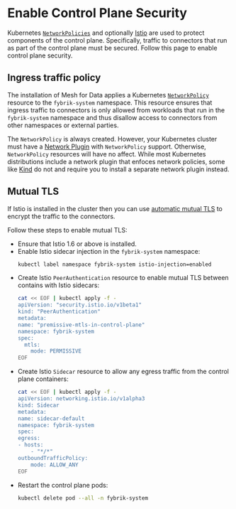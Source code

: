 # Enable Control Plane Security

<!-- TODO: once the Helm chart is ready change the text in the Mutual TLS section  -->

Kubernetes  [`NetworkPolicies`](https://kubernetes.io/docs/concepts/services-networking/network-policies/) and optionally [Istio](https://istio.io/) are used to protect components of the control plane. Specifically, traffic to connectors that run as part of the control plane must be secured. Follow this page to enable control plane security.

## Ingress traffic policy

The installation of Mesh for Data applies a Kubernetes [`NetworkPolicy`](https://kubernetes.io/docs/concepts/services-networking/network-policies/) resource to the `fybrik-system` namespace. This resource ensures that ingress traffic to connectors is only allowed from workloads that run in the `fybrik-system` namespace and thus disallow access to connectors from other namespaces or external parties.

The `NetworkPolicy` is always created. However, your Kubernetes cluster must have a [Network Plugin](https://kubernetes.io/docs/concepts/extend-kubernetes/compute-storage-net/network-plugins/) with `NetworkPolicy` support. Otherwise, `NetworkPolicy` resources will have no affect. While most Kubernetes distributions include a network plugin that enfoces network policies, some like [Kind](https://kind.sigs.k8s.io/) do not and require you to install a separate network plugin instead.

## Mutual TLS

If Istio is installed in the cluster then you can use [automatic mutual TLS](https://istio.io/latest/docs/tasks/security/authentication/authn-policy/#auto-mutual-tls) to encrypt the traffic to the connectors.

Follow these steps to enable mutual TLS:
- Ensure that Istio 1.6 or above is installed.
- Enable Istio sidecar injection in the `fybrik-system` namespace:
    ```bash
    kubectl label namespace fybrik-system istio-injection=enabled
    ```
- Create Istio `PeerAuthentication` resource to enable mutual TLS between contains with Istio sidecars:
    ```bash
    cat << EOF | kubectl apply -f -
    apiVersion: "security.istio.io/v1beta1"
    kind: "PeerAuthentication"
    metadata:
    name: "premissive-mtls-in-control-plane"
    namespace: fybrik-system
    spec:
      mtls:
        mode: PERMISSIVE    
    EOF
    ```
- Create Istio `Sidecar` resource to allow any egress traffic from the control plane containers:
    ```bash
    cat << EOF | kubectl apply -f -
    apiVersion: networking.istio.io/v1alpha3
    kind: Sidecar
    metadata:
    name: sidecar-default
    namespace: fybrik-system
    spec:
    egress:
    - hosts:
        - "*/*"
    outboundTrafficPolicy:
        mode: ALLOW_ANY
    EOF
    ```
- Restart the control plane pods:
    ```bash
    kubectl delete pod --all -n fybrik-system
    ```
